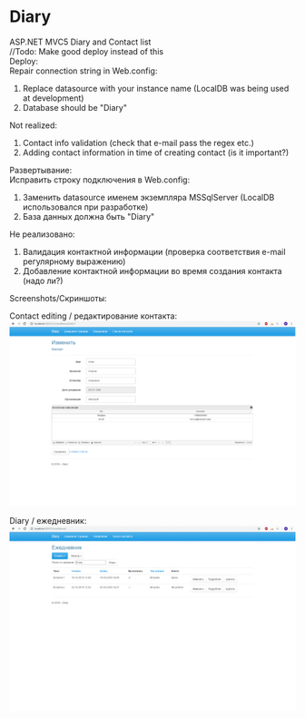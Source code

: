 # Diary
ASP.NET MVC5 Diary and Contact list <br />
//Todo: Make good deploy instead of this <br />
Deploy: <br />
Repair connection string in Web.config:
1) Replace datasource with your instance name (LocalDB was being used at development)
2) Database should be "Diary"

Not realized:
1) Contact info validation (check that e-mail pass the regex etc.)
2) Adding contact information in time of creating contact (is it important?)

Развертывание: <br />
Исправить строку подключения в Web.config:
1) Заменить datasource именем экземпляра MSSqlServer (LocalDB использовался при разработке)
2) База данных должна быть "Diary"

Не реализовано:
1) Валидация контактной информации (проверка соответствия e-mail регулярному выражению)
2) Добавление контактной информации во время создания контакта (надо ли?)

Screenshots/Скриншоты:

Contact editing / редактирование контакта:
![alt text](https://github.com/CaptainIllidan/Diary/blob/master/Diary/Screenshots/ContactEdit.png)

Diary / ежедневник:
![alt text](https://github.com/CaptainIllidan/Diary/blob/master/Diary/Screenshots/Diary.png)
